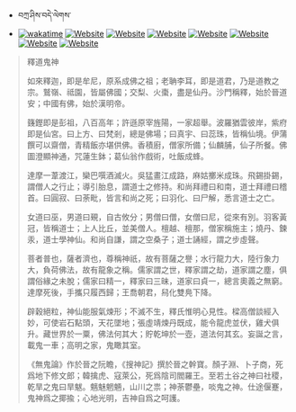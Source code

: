 - བཀྲ་ཤིས་བདེ་ལེགས་ 
- [![wakatime](https://wakatime.com/badge/user/5043ee4a-e361-4607-9d47-d557f2005d05.svg)](https://wakatime.com/@5043ee4a-e361-4607-9d47-d557f2005d05)	[![Website](https://img.shields.io/website?label=&up_color=orange&up_message=Tianchi&url=https%3A%2F%2Fshields.io)](https://tianchi.aliyun.com/home/science/scienceDetail?userId=1095279182618)	[![Website](https://img.shields.io/website?label=&up_color=blue&up_message=Kaggle&url=https%3A%2F%2Fshields.io)](https://www.kaggle.com/ivanxu/)	[![Website](https://img.shields.io/website?label=&up_color=gay&up_message=Yuque&url=https%3A%2F%2Fshields.io)](https://www.yuque.com/ivanaxu)	[![Website](https://img.shields.io/website?label=&up_color=brown&up_message=Leetcode&url=https%3A%2F%2Fshields.io)](https://leetcode.cn/u/ivanaxu)	[![Website](https://img.shields.io/website?label=&up_color=violet&up_message=AIstudio&url=https%3A%2F%2Fshields.io)](https://aistudio.baidu.com/aistudio/personalcenter/thirdview/979775)	[![Website](https://img.shields.io/website?label=&up_color=red&up_message=Gitee&url=https%3A%2F%2Fshields.io)](https://gitee.com/IvanaXu)	[![Website](https://img.shields.io/website?label=&up_color=yellow&up_message=Monkeytype&url=https%3A%2F%2Fshields.io)](https://monkeytype.com/profile/IvanaXu) 

> 釋道鬼神
> 
> 如來釋迦，即是牟尼，原系成佛之祖；老聃李耳，即是道君，乃是道教之宗。鷲嶺、祗園，皆屬佛國；交梨、火棗，盡是仙丹。沙門稱釋，始於晉道安；中國有佛，始於漢明帝。
> 
> 籛鏗即是彭祖，八百高年；許遜原宰旌陽，一家超舉。波羅猶雲彼岸，紫府即是仙宮。曰上方、曰梵剎，總是佛場；曰真宇、曰蕊珠，皆稱仙境。伊蒲饌可以齋僧，青精飯亦堪供佛。香積廚，僧家所備；仙麟脯，仙子所餐。佛圖澄顯神通，咒蓮生鉢；葛仙翁作戲術，吐飯成蜂。
> 
> 達摩一葦渡江，欒巴噀酒滅火。吳猛畫江成路，麻姑擲米成珠。飛錫掛錫，謂僧人之行止；導引胎息，謂道士之修持。和尚拜禮曰和南，道士拜禮曰稽首。曰圓寂、曰荼毗，皆言和尚之死；曰羽化、曰尸解，悉言道士之亡。
> 
> 女道曰巫，男道曰覡，自古攸分；男僧曰僧，女僧曰尼，從來有別。羽客黃冠，皆稱道士；上人比丘，並美僧人。檀越、檀那，僧家稱施主；燒丹、鍊汞，道士學神仙。和尚自謙，謂之空桑子；道士誦經，謂之步虛聲。
> 
> 菩者普也，薩者濟也，尊稱神祇，故有菩薩之譽；水行龍力大，陸行象力大，負荷佛法，故有龍象之稱。儒家謂之世，釋家謂之劫，道家謂之塵，俱謂俗緣之未脫；儒家曰精一，釋家曰三昧，道家曰貞一，總言奧義之無窮。達摩死後，手攜只履西歸；王喬朝君，舄化雙鳧下降。
> 
> 辟穀絕粒，神仙能服氣煉形；不滅不生，釋氏惟明心見性。樑高僧談經入妙，可使岩石點頭，天花墜地；張虛靖煉丹既成，能令龍虎並伏，雞犬俱升。藏世界於一粟，佛法何其大；貯乾坤於一壺，道法何其玄。妄誕之言，載鬼一車；高明之家，鬼瞰其室。
> 
> 《無鬼論》作於晉之阮瞻，《搜神記》撰於晉之幹寶。顏子淵、卜子商，死爲地下修文郎；韓擒虎、寇萊公，死爲陰司閻羅王。至若土谷之神曰社稷，乾旱之鬼曰旱魃。魑魅魍魎，山川之祟；神荼鬱壘，啖鬼之神。仕途偃蹇，鬼神爲之揶揄；心地光明，吉神自爲之呵護。
>
